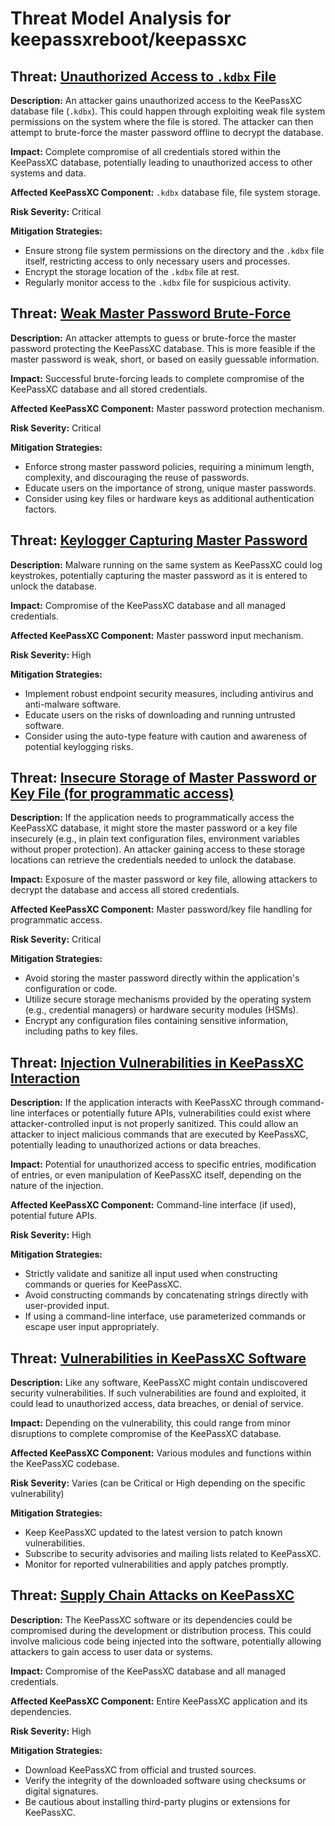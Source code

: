 # Threat Model Analysis for keepassxreboot/keepassxc

## Threat: [Unauthorized Access to `.kdbx` File](./threats/unauthorized_access_to___kdbx__file.md)

**Description:** An attacker gains unauthorized access to the KeePassXC database file (`.kdbx`). This could happen through exploiting weak file system permissions on the system where the file is stored. The attacker can then attempt to brute-force the master password offline to decrypt the database.

**Impact:** Complete compromise of all credentials stored within the KeePassXC database, potentially leading to unauthorized access to other systems and data.

**Affected KeePassXC Component:** `.kdbx` database file, file system storage.

**Risk Severity:** Critical

**Mitigation Strategies:**
*   Ensure strong file system permissions on the directory and the `.kdbx` file itself, restricting access to only necessary users and processes.
*   Encrypt the storage location of the `.kdbx` file at rest.
*   Regularly monitor access to the `.kdbx` file for suspicious activity.

## Threat: [Weak Master Password Brute-Force](./threats/weak_master_password_brute-force.md)

**Description:** An attacker attempts to guess or brute-force the master password protecting the KeePassXC database. This is more feasible if the master password is weak, short, or based on easily guessable information.

**Impact:** Successful brute-forcing leads to complete compromise of the KeePassXC database and all stored credentials.

**Affected KeePassXC Component:** Master password protection mechanism.

**Risk Severity:** Critical

**Mitigation Strategies:**
*   Enforce strong master password policies, requiring a minimum length, complexity, and discouraging the reuse of passwords.
*   Educate users on the importance of strong, unique master passwords.
*   Consider using key files or hardware keys as additional authentication factors.

## Threat: [Keylogger Capturing Master Password](./threats/keylogger_capturing_master_password.md)

**Description:** Malware running on the same system as KeePassXC could log keystrokes, potentially capturing the master password as it is entered to unlock the database.

**Impact:** Compromise of the KeePassXC database and all managed credentials.

**Affected KeePassXC Component:** Master password input mechanism.

**Risk Severity:** High

**Mitigation Strategies:**
*   Implement robust endpoint security measures, including antivirus and anti-malware software.
*   Educate users on the risks of downloading and running untrusted software.
*   Consider using the auto-type feature with caution and awareness of potential keylogging risks.

## Threat: [Insecure Storage of Master Password or Key File (for programmatic access)](./threats/insecure_storage_of_master_password_or_key_file__for_programmatic_access_.md)

**Description:** If the application needs to programmatically access the KeePassXC database, it might store the master password or a key file insecurely (e.g., in plain text configuration files, environment variables without proper protection). An attacker gaining access to these storage locations can retrieve the credentials needed to unlock the database.

**Impact:** Exposure of the master password or key file, allowing attackers to decrypt the database and access all stored credentials.

**Affected KeePassXC Component:** Master password/key file handling for programmatic access.

**Risk Severity:** Critical

**Mitigation Strategies:**
*   Avoid storing the master password directly within the application's configuration or code.
*   Utilize secure storage mechanisms provided by the operating system (e.g., credential managers) or hardware security modules (HSMs).
*   Encrypt any configuration files containing sensitive information, including paths to key files.

## Threat: [Injection Vulnerabilities in KeePassXC Interaction](./threats/injection_vulnerabilities_in_keepassxc_interaction.md)

**Description:** If the application interacts with KeePassXC through command-line interfaces or potentially future APIs, vulnerabilities could exist where attacker-controlled input is not properly sanitized. This could allow an attacker to inject malicious commands that are executed by KeePassXC, potentially leading to unauthorized actions or data breaches.

**Impact:** Potential for unauthorized access to specific entries, modification of entries, or even manipulation of KeePassXC itself, depending on the nature of the injection.

**Affected KeePassXC Component:** Command-line interface (if used), potential future APIs.

**Risk Severity:** High

**Mitigation Strategies:**
*   Strictly validate and sanitize all input used when constructing commands or queries for KeePassXC.
*   Avoid constructing commands by concatenating strings directly with user-provided input.
*   If using a command-line interface, use parameterized commands or escape user input appropriately.

## Threat: [Vulnerabilities in KeePassXC Software](./threats/vulnerabilities_in_keepassxc_software.md)

**Description:** Like any software, KeePassXC might contain undiscovered security vulnerabilities. If such vulnerabilities are found and exploited, it could lead to unauthorized access, data breaches, or denial of service.

**Impact:** Depending on the vulnerability, this could range from minor disruptions to complete compromise of the KeePassXC database.

**Affected KeePassXC Component:** Various modules and functions within the KeePassXC codebase.

**Risk Severity:** Varies (can be Critical or High depending on the specific vulnerability)

**Mitigation Strategies:**
*   Keep KeePassXC updated to the latest version to patch known vulnerabilities.
*   Subscribe to security advisories and mailing lists related to KeePassXC.
*   Monitor for reported vulnerabilities and apply patches promptly.

## Threat: [Supply Chain Attacks on KeePassXC](./threats/supply_chain_attacks_on_keepassxc.md)

**Description:** The KeePassXC software or its dependencies could be compromised during the development or distribution process. This could involve malicious code being injected into the software, potentially allowing attackers to gain access to user data or systems.

**Impact:** Compromise of the KeePassXC database and all managed credentials.

**Affected KeePassXC Component:** Entire KeePassXC application and its dependencies.

**Risk Severity:** High

**Mitigation Strategies:**
*   Download KeePassXC from official and trusted sources.
*   Verify the integrity of the downloaded software using checksums or digital signatures.
*   Be cautious about installing third-party plugins or extensions for KeePassXC.

